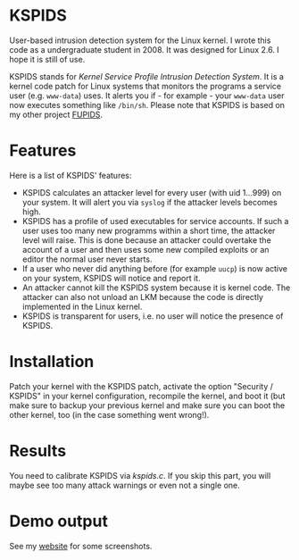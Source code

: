 # KSPIDS
User-based intrusion detection system for the Linux kernel. I wrote this code as a undergraduate student in 2008. It was designed for Linux 2.6. I hope it is still of use.


KSPIDS stands for *Kernel Service Profile Intrusion Detection System*. It is a kernel code patch for Linux systems that monitors the programs a service user (e.g. `www-data`) uses. It alerts you if - for example - your `www-data` user now executes something like `/bin/sh`. Please note that KSPIDS is based on my other project [FUPIDS](https://github.com/cdpxe/OpenBSDhacks).

# Features

Here is a list of KSPIDS' features:

- KSPIDS calculates an attacker level for every user (with uid 1...999) on your system. It will alert you via `syslog` if the attacker levels becomes high.
- KSPIDS has a profile of used executables for service accounts. If such a user uses too many new programms within a short time, the attacker level will raise. This is done because an attacker could overtake the account of a user and then uses some new compiled exploits or an editor the normal user never starts.
- If a user who never did anything before (for example `uucp`) is now active on your system, KSPIDS will notice and report it.
- An attacker cannot kill the KSPIDS system because it is kernel code. The attacker can also not unload an LKM because the code is directly implemented in the Linux kernel.
- KSPIDS is transparent for users, i.e. no user will notice the presence of KSPIDS.

# Installation
 
Patch your kernel with the KSPIDS patch, activate the option "Security / KSPIDS" in your kernel configuration, recompile the kernel, and boot it (but make sure to backup your previous kernel and make sure you can boot the other kernel, too (in the case something went wrong!).

# Results
 
You need to calibrate KSPIDS via *kspids.c*. If you skip this part, you will maybe see too many attack warnings or even not a single one.

# Demo output

See my [website](http://steffen-wendzel.blogspot.com/p/security-hacks.html#kspids) for some screenshots.
